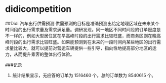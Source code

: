 # didicompetition
##Didi 汽车出行供需预测
供需预测的目标是准确预测出给定地理区域在未来某个时间段的出行需求量及需求满足量。调研发现，同一地区不同时间段的订单密度是不一样的，例如大型居住区在早高峰时段的出行需求比较旺盛，而商务区则在晚高峰时段的出行需求比较旺盛。如果能预测到在未来的一段时间内某些地区的出行需求量比较大，就可以提前对营运车辆提供一些引导，指向性地提高部分地区的运力，从而提升乘客的整体出行体验。

###记录
1. 统计结果显示，无应答的订单为 1516460 个，总的订单数为 8540615 个。
